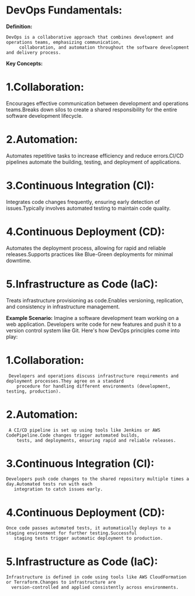 # DevOps Fundamentals:
  
  **Definition:** 
  
    DevOps is a collaborative approach that combines development and operations teams, emphasizing communication, 
         collaboration, and automation throughout the software development and delivery process.

  **Key Concepts:**

# 1.Collaboration:
   
   Encourages effective communication between development and operations teams.Breaks down silos to create a shared responsibility for the entire software development lifecycle.

# 2.Automation:
    
   Automates repetitive tasks to increase efficiency and reduce errors.CI/CD pipelines automate the building, testing, and deployment of applications.

# 3.Continuous Integration (CI):

   Integrates code changes frequently, ensuring early detection of issues.Typically involves automated testing to maintain code quality.

# 4.Continuous Deployment (CD):

   Automates the deployment process, allowing for rapid and reliable releases.Supports practices like Blue-Green deployments for minimal downtime.

# 5.Infrastructure as Code (IaC):

   Treats infrastructure provisioning as code.Enables versioning, replication, and consistency in infrastructure management.

**Example Scenario:**    Imagine a software development team working on a web application. Developers write code for new features and push 
     it to a version control system like Git. Here's how DevOps principles come into play:

# 1.Collaboration:

     Developers and operations discuss infrastructure requirements and deployment processes.They agree on a standard 
        procedure for handling different environments (development, testing, production).

# 2.Automation:

     A CI/CD pipeline is set up using tools like Jenkins or AWS CodePipeline.Code changes trigger automated builds, 
        tests, and deployments, ensuring rapid and reliable releases.

# 3.Continuous Integration (CI):

    Developers push code changes to the shared repository multiple times a day.Automated tests run with each 
       integration to catch issues early.

# 4.Continuous Deployment (CD):

    Once code passes automated tests, it automatically deploys to a staging environment for further testing.Successful 
       staging tests trigger automatic deployment to production.

# 5.Infrastructure as Code (IaC):

    Infrastructure is defined in code using tools like AWS CloudFormation or Terraform.Changes to infrastructure are
      version-controlled and applied consistently across environments.
